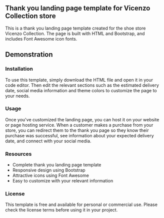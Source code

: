 ## Thank you landing page template for Vicenzo Collection store

This is a thank you landing page template created for the shoe store Vicenzo Collection. The page is built with HTML and Bootstrap, and includes Font Awesome icon fonts.

## Demonstration 

### Installation

To use this template, simply download the HTML file and open it in your code editor. Then edit the relevant sections such as the estimated delivery date, social media information and theme colors to customize the page to your needs.

### Usage

Once you've customized the landing page, you can host it on your website or page hosting service. When a customer makes a purchase from your store, you can redirect them to the thank you page so they know their purchase was successful, see information about your expected delivery date, and connect with your social media.

### Resources

- Complete thank you landing page template
- Responsive design using Bootstrap
- Attractive icons using Font Awesome
- Easy to customize with your relevant information

### License

This template is free and available for personal or commercial use. Please check the license terms before using it in your project.